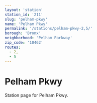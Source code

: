 ```yaml
---
layout: 'station'
station_id: '211'
slug: 'pelham-pkwy'
name: 'Pelham Pkwy'
permalink: '/stations/pelham-pkwy-2,5/'
borough: 'Bronx'
neighborhood: 'Pelham Parkway'
zip_code: '10462'
routes:
  - 2,
  - 5
---
```

# Pelham Pkwy

Station page for Pelham Pkwy.
